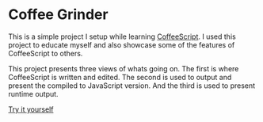 # Coffee Grinder

This is a simple project I setup while learning [CoffeeScript](https://coffeescript.org/).
I used this project to educate myself and also showcase some of the features of CoffeeScript to others.

This project presents three views of whats going on. The first is where CoffeeScript is written and edited.
The second is used to output and present the compiled to JavaScript version. And the third is used to present runtime output.

[Try it yourself](https://matt-wratt.github.io/coffee-grinder/)

